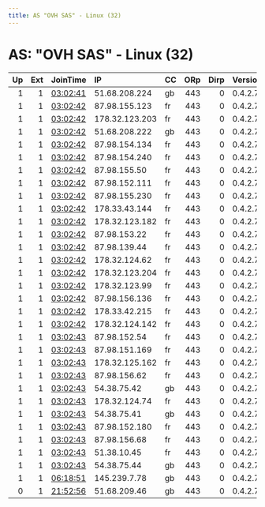```yaml
---
title: AS "OVH SAS" - Linux (32)
---
```


# AS: "OVH SAS" - Linux (32)

|   Up |   Ext | JoinTime                                                                                            | IP             | CC   |   ORp |   Dirp | Version   | Contact                   | Nickname   |   eFamMembers |
|-----:|------:|:----------------------------------------------------------------------------------------------------|:---------------|:-----|------:|-------:|:----------|:--------------------------|:-----------|--------------:|
|    1 |     1 | [03:02:41](https://metrics.torproject.org/rs.html#details/7522751094CE1569446D000E2D0175A39E7AA46D) | 51.68.208.224  | gb   |   443 |      0 | 0.4.2.7   | exitrelays@protonmail.com | Unnamed    |            30 |
|    1 |     1 | [03:02:42](https://metrics.torproject.org/rs.html#details/109814BB397C678A7819C1F8609AFBF33CBABB0A) | 87.98.155.123  | fr   |   443 |      0 | 0.4.2.7   | exitrelays@protonmail.com | Unnamed    |            30 |
|    1 |     1 | [03:02:42](https://metrics.torproject.org/rs.html#details/141A0F8BFF87544AF92B8C1CD442BE063016D29C) | 178.32.123.203 | fr   |   443 |      0 | 0.4.2.7   | exitrelays@protonmail.com | Unnamed    |            30 |
|    1 |     1 | [03:02:42](https://metrics.torproject.org/rs.html#details/327A033AB69FF8AACAD21A21CDEA69DA9AAD5EA9) | 51.68.208.222  | gb   |   443 |      0 | 0.4.2.7   | exitrelays@protonmail.com | Unnamed    |            30 |
|    1 |     1 | [03:02:42](https://metrics.torproject.org/rs.html#details/5532DBAB55377342CD9503E909BC4B097AAB52D0) | 87.98.154.134  | fr   |   443 |      0 | 0.4.2.7   | exitrelays@protonmail.com | Unnamed    |            30 |
|    1 |     1 | [03:02:42](https://metrics.torproject.org/rs.html#details/5A7EB10A71B4032BEFB2ADEDB39CE9BF95D3D680) | 87.98.154.240  | fr   |   443 |      0 | 0.4.2.7   | exitrelays@protonmail.com | Unnamed    |            30 |
|    1 |     1 | [03:02:42](https://metrics.torproject.org/rs.html#details/67A62483BEEC5CE0DE1F705981B191242EE9135F) | 87.98.155.50   | fr   |   443 |      0 | 0.4.2.7   | exitrelays@protonmail.com | Unnamed    |            30 |
|    1 |     1 | [03:02:42](https://metrics.torproject.org/rs.html#details/6934AD5805EADBA55814070DAB6FC244666E81DD) | 87.98.152.111  | fr   |   443 |      0 | 0.4.2.7   | exitrelays@protonmail.com | Unnamed    |            30 |
|    1 |     1 | [03:02:42](https://metrics.torproject.org/rs.html#details/84A1380E3A3158C979F45E02F31E305CBD2AFB22) | 87.98.155.230  | fr   |   443 |      0 | 0.4.2.7   | exitrelays@protonmail.com | Unnamed    |            30 |
|    1 |     1 | [03:02:42](https://metrics.torproject.org/rs.html#details/86CF0B2180EF42D2597F835285C034F0E8C61421) | 178.33.43.144  | fr   |   443 |      0 | 0.4.2.7   | exitrelays@protonmail.com | Unnamed    |            30 |
|    1 |     1 | [03:02:42](https://metrics.torproject.org/rs.html#details/9962D59283F8868E0C5FE76FAA1B71DD40AAD3B9) | 178.32.123.182 | fr   |   443 |      0 | 0.4.2.7   | exitrelays@protonmail.com | Unnamed    |            30 |
|    1 |     1 | [03:02:42](https://metrics.torproject.org/rs.html#details/9C8D297584F8997D8583D1AF798C37046239F98C) | 87.98.153.22   | fr   |   443 |      0 | 0.4.2.7   | exitrelays@protonmail.com | Unnamed    |            30 |
|    1 |     1 | [03:02:42](https://metrics.torproject.org/rs.html#details/A057F7890D8EFDDE0AAF91753002DCA42C68D11B) | 87.98.139.44   | fr   |   443 |      0 | 0.4.2.7   | exitrelays@protonmail.com | Unnamed    |            30 |
|    1 |     1 | [03:02:42](https://metrics.torproject.org/rs.html#details/A83CD9EF2EE811C0839E7C40687647377A6B9AC6) | 178.32.124.62  | fr   |   443 |      0 | 0.4.2.7   | exitrelays@protonmail.com | Unnamed    |            30 |
|    1 |     1 | [03:02:42](https://metrics.torproject.org/rs.html#details/A9EF5C3FEF64F8577E76ACA42F8B0FA90F5B1617) | 178.32.123.204 | fr   |   443 |      0 | 0.4.2.7   | exitrelays@protonmail.com | Unnamed    |            30 |
|    1 |     1 | [03:02:42](https://metrics.torproject.org/rs.html#details/ACC02B86AE91187C23D840D0121A89A1BA373946) | 178.32.123.99  | fr   |   443 |      0 | 0.4.2.7   | exitrelays@protonmail.com | Unnamed    |            30 |
|    1 |     1 | [03:02:42](https://metrics.torproject.org/rs.html#details/BA983B046F13A4FF118601F34120AA108EAC2F1B) | 87.98.156.136  | fr   |   443 |      0 | 0.4.2.7   | exitrelays@protonmail.com | Unnamed    |            30 |
|    1 |     1 | [03:02:42](https://metrics.torproject.org/rs.html#details/E52932816AF3EA9E8E3B88C4FE96E1F9661430E6) | 178.33.42.215  | fr   |   443 |      0 | 0.4.2.7   | exitrelays@protonmail.com | Unnamed    |            30 |
|    1 |     1 | [03:02:42](https://metrics.torproject.org/rs.html#details/FCA6B1EE37C0AFD75EAD6266D289357E3025410A) | 178.32.124.142 | fr   |   443 |      0 | 0.4.2.7   | exitrelays@protonmail.com | Unnamed    |            30 |
|    1 |     1 | [03:02:43](https://metrics.torproject.org/rs.html#details/0828A52E57E4C426742B9264A210394202CD44D4) | 87.98.152.54   | fr   |   443 |      0 | 0.4.2.7   | exitrelays@protonmail.com | Unnamed    |            30 |
|    1 |     1 | [03:02:43](https://metrics.torproject.org/rs.html#details/0D2EDAD4F510A00473504A7A3BCE4EDA8F53AEBC) | 87.98.151.169  | fr   |   443 |      0 | 0.4.2.7   | exitrelays@protonmail.com | Unnamed    |            30 |
|    1 |     1 | [03:02:43](https://metrics.torproject.org/rs.html#details/6BA666150C310E10F1BBB5F7D395F31D420C5BDD) | 178.32.125.162 | fr   |   443 |      0 | 0.4.2.7   | exitrelays@protonmail.com | Unnamed    |            30 |
|    1 |     1 | [03:02:43](https://metrics.torproject.org/rs.html#details/72EBFF16ABE1CE6D6B05488D003D581ECC5621AB) | 87.98.156.62   | fr   |   443 |      0 | 0.4.2.7   | exitrelays@protonmail.com | Unnamed    |            30 |
|    1 |     1 | [03:02:43](https://metrics.torproject.org/rs.html#details/817E27673CC47110AB39C4E3660BD5F94A864CB5) | 54.38.75.42    | gb   |   443 |      0 | 0.4.2.7   | exitrelays@protonmail.com | Unnamed    |            30 |
|    1 |     1 | [03:02:43](https://metrics.torproject.org/rs.html#details/8AD4F786CA11327D2FBA5E59670ECD9846A48E61) | 178.32.124.74  | fr   |   443 |      0 | 0.4.2.7   | exitrelays@protonmail.com | Unnamed    |            30 |
|    1 |     1 | [03:02:43](https://metrics.torproject.org/rs.html#details/AFEE0FA1B15CECA327996ED2612B9C26E596F33D) | 54.38.75.41    | gb   |   443 |      0 | 0.4.2.7   | exitrelays@protonmail.com | Unnamed    |            30 |
|    1 |     1 | [03:02:43](https://metrics.torproject.org/rs.html#details/B4AEA734F1ADB9A30C59435F4B3C947934218DD8) | 87.98.152.180  | fr   |   443 |      0 | 0.4.2.7   | exitrelays@protonmail.com | Unnamed    |            30 |
|    1 |     1 | [03:02:43](https://metrics.torproject.org/rs.html#details/BD2202C0936412E4030B5D1ED9378E11BD42CCC6) | 87.98.156.68   | fr   |   443 |      0 | 0.4.2.7   | exitrelays@protonmail.com | Unnamed    |            30 |
|    1 |     1 | [03:02:43](https://metrics.torproject.org/rs.html#details/D80887C0F27024BCC831B70D447F9A8C6D88374E) | 51.38.10.45    | fr   |   443 |      0 | 0.4.2.7   | exitrelays@protonmail.com | Unnamed    |            30 |
|    1 |     1 | [03:02:43](https://metrics.torproject.org/rs.html#details/F328AA1BEB21CDD818C3CC506FC7866A2B5E778C) | 54.38.75.44    | gb   |   443 |      0 | 0.4.2.7   | exitrelays@protonmail.com | Unnamed    |            30 |
|    1 |     1 | [06:18:51](https://metrics.torproject.org/rs.html#details/E56921BEFEB3B79BCDDD3BD9E4936EA6CCE207AF) | 145.239.7.78   | gb   |   443 |      0 | 0.4.2.7   | None                      | Unnamed    |             1 |
|    0 |     1 | [21:52:56](https://metrics.torproject.org/rs.html#details/5AE44BD58889FFFFBF28BB3E003A3DCC08A96D5E) | 51.68.209.46   | gb   |   443 |      0 | 0.4.2.7   | exitrelays@protonmail.com | Unnamed    |             1 |
